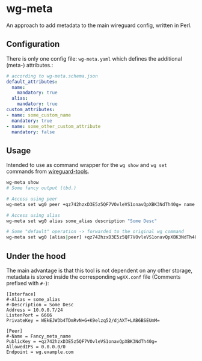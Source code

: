 # wg-meta
An approach to add metadata to the main wireguard config, written in Perl.

## Configuration
There is only one config file: `wg-meta.yaml` which defines the additional (meta-) attributes.:
```yaml
# according to wg-meta.schema.json
default_attributes:
  name:
    mandatory: true
  alias:
    mandatory: true
custom_attributes:
- name: some_custom_name
  mandatory: true
- name: some_other_custom_attribute
  mandatory: false
```
## Usage
Intended to use as command wrapper for the `wg show` and `wg set` commands from [wireguard-tools](https://manpages.debian.org/unstable/wireguard-tools/wg.8.en.html).
```bash
wg-meta show
# Some fancy output (tbd.)

# Access using peer
wg-meta set wg0 peer +qz742hzxD3E5z5QF7VOvleVS1onavQpXBK3NdTh40g= name Fancy_meta_name

# Access using alias
wg-meta set wg0 alias some_alias description "Some Desc"

# Some "default" operation -> forwarded to the original wg command
wg-meta set wg0 [alias|peer] +qz742hzxD3E5z5QF7VOvleVS1onavQpXBK3NdTh40g= allowed-ips 0.0.0.0/0
```
## Under the hood
The main advantage is that this tool is not dependent on any other storage, metadata is stored inside the corresponding
`wgXX.conf` file (Comments prefixed with `#-`):
```text
[Interface]
#-Alias = some_alias
#-Description = Some Desc
Address = 10.0.0.7/24
ListenPort = 6666
PrivateKey = WEkEJW3b4TDmRvN+G+K9elzq52/djAXT+LAB6BSEUmM=

[Peer]
#-Name = Fancy_meta_name
PublicKey = +qz742hzxD3E5z5QF7VOvleVS1onavQpXBK3NdTh40g=
AllowedIPs = 0.0.0.0/0
Endpoint = wg.example.com
```

